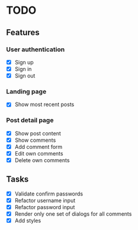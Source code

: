 # TODO

## Features

### User authentication

- [x] Sign up
- [x] Sign in
- [x] Sign out

### Landing page

- [x] Show most recent posts

### Post detail page

- [x] Show post content
- [x] Show comments
- [x] Add comment form
- [x] Edit own comments
- [x] Delete own comments

## Tasks

- [x] Validate confirm passwords
- [x] Refactor username input
- [x] Refactor password input
- [x] Render only one set of dialogs for all comments
- [x] Add styles
